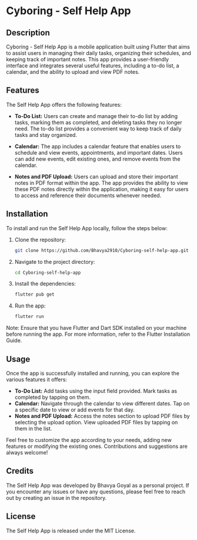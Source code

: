 # Cyboring - Self Help App

## Description
Cyboring - Self Help App is a mobile application built using Flutter that aims to assist users in managing their daily tasks, organizing their schedules, and keeping track of important notes. This app provides a user-friendly interface and integrates several useful features, including a to-do list, a calendar, and the ability to upload and view PDF notes.

## Features

The Self Help App offers the following features:

- **To-Do List:** Users can create and manage their to-do list by adding tasks, marking them as completed, and deleting tasks they no longer need. The to-do list provides a convenient way to keep track of daily tasks and stay organized.

- **Calendar:** The app includes a calendar feature that enables users to schedule and view events, appointments, and important dates. Users can add new events, edit existing ones, and remove events from the calendar.

- **Notes and PDF Upload:** Users can upload and store their important notes in PDF format within the app. The app provides the ability to view these PDF notes directly within the application, making it easy for users to access and reference their documents whenever needed.

## Installation
To install and run the Self Help App locally, follow the steps below:
1. Clone the repository:
   ```bash
   git clone https://github.com/Bhavya2910/Cyboring-self-help-app.git
2. Navigate to the project directory:
   ```bash
   cd Cyboring-self-help-app
3. Install the dependencies:
   ```bash
   flutter pub get
4. Run the app:
   ```bash
   flutter run
Note: Ensure that you have Flutter and Dart SDK installed on your machine before running the app. For more information, refer to the Flutter Installation Guide.


## Usage

Once the app is successfully installed and running, you can explore the various features it offers:

- **To-Do List:** Add tasks using the input field provided. Mark tasks as completed by tapping on them.
- **Calendar:** Navigate through the calendar to view different dates. Tap on a specific date to view or add events for that day.
- **Notes and PDF Upload:** Access the notes section to upload PDF files by selecting the upload option. View uploaded PDF files by tapping on them in the list.

Feel free to customize the app according to your needs, adding new features or modifying the existing ones. Contributions and suggestions are always welcome!

## Credits

The Self Help App was developed by Bhavya Goyal as a personal project. If you encounter any issues or have any questions, please feel free to reach out by creating an issue in the repository.

## License

The Self Help App is released under the MIT License.
